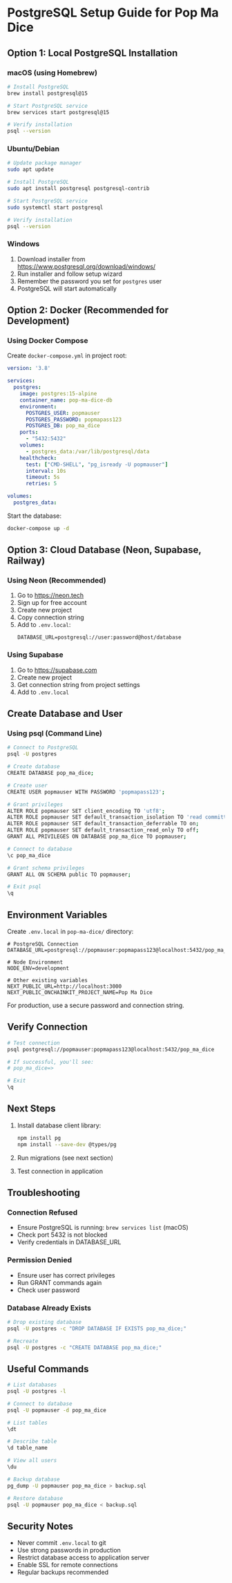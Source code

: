# PostgreSQL Setup Guide for Pop Ma Dice

## Option 1: Local PostgreSQL Installation

### macOS (using Homebrew)
```bash
# Install PostgreSQL
brew install postgresql@15

# Start PostgreSQL service
brew services start postgresql@15

# Verify installation
psql --version
```

### Ubuntu/Debian
```bash
# Update package manager
sudo apt update

# Install PostgreSQL
sudo apt install postgresql postgresql-contrib

# Start PostgreSQL service
sudo systemctl start postgresql

# Verify installation
psql --version
```

### Windows
1. Download installer from https://www.postgresql.org/download/windows/
2. Run installer and follow setup wizard
3. Remember the password you set for `postgres` user
4. PostgreSQL will start automatically

## Option 2: Docker (Recommended for Development)

### Using Docker Compose

Create `docker-compose.yml` in project root:

```yaml
version: '3.8'

services:
  postgres:
    image: postgres:15-alpine
    container_name: pop-ma-dice-db
    environment:
      POSTGRES_USER: popmauser
      POSTGRES_PASSWORD: popmapass123
      POSTGRES_DB: pop_ma_dice
    ports:
      - "5432:5432"
    volumes:
      - postgres_data:/var/lib/postgresql/data
    healthcheck:
      test: ["CMD-SHELL", "pg_isready -U popmauser"]
      interval: 10s
      timeout: 5s
      retries: 5

volumes:
  postgres_data:
```

Start the database:
```bash
docker-compose up -d
```

## Option 3: Cloud Database (Neon, Supabase, Railway)

### Using Neon (Recommended)
1. Go to https://neon.tech
2. Sign up for free account
3. Create new project
4. Copy connection string
5. Add to `.env.local`:
   ```
   DATABASE_URL=postgresql://user:password@host/database
   ```

### Using Supabase
1. Go to https://supabase.com
2. Create new project
3. Get connection string from project settings
4. Add to `.env.local`

## Create Database and User

### Using psql (Command Line)

```bash
# Connect to PostgreSQL
psql -U postgres

# Create database
CREATE DATABASE pop_ma_dice;

# Create user
CREATE USER popmauser WITH PASSWORD 'popmapass123';

# Grant privileges
ALTER ROLE popmauser SET client_encoding TO 'utf8';
ALTER ROLE popmauser SET default_transaction_isolation TO 'read committed';
ALTER ROLE popmauser SET default_transaction_deferrable TO on;
ALTER ROLE popmauser SET default_transaction_read_only TO off;
GRANT ALL PRIVILEGES ON DATABASE pop_ma_dice TO popmauser;

# Connect to database
\c pop_ma_dice

# Grant schema privileges
GRANT ALL ON SCHEMA public TO popmauser;

# Exit psql
\q
```

## Environment Variables

Create `.env.local` in `pop-ma-dice/` directory:

```env
# PostgreSQL Connection
DATABASE_URL=postgresql://popmauser:popmapass123@localhost:5432/pop_ma_dice

# Node Environment
NODE_ENV=development

# Other existing variables
NEXT_PUBLIC_URL=http://localhost:3000
NEXT_PUBLIC_ONCHAINKIT_PROJECT_NAME=Pop Ma Dice
```

For production, use a secure password and connection string.

## Verify Connection

```bash
# Test connection
psql postgresql://popmauser:popmapass123@localhost:5432/pop_ma_dice

# If successful, you'll see:
# pop_ma_dice=>

# Exit
\q
```

## Next Steps

1. Install database client library:
   ```bash
   npm install pg
   npm install --save-dev @types/pg
   ```

2. Run migrations (see next section)

3. Test connection in application

## Troubleshooting

### Connection Refused
- Ensure PostgreSQL is running: `brew services list` (macOS)
- Check port 5432 is not blocked
- Verify credentials in DATABASE_URL

### Permission Denied
- Ensure user has correct privileges
- Run GRANT commands again
- Check user password

### Database Already Exists
```bash
# Drop existing database
psql -U postgres -c "DROP DATABASE IF EXISTS pop_ma_dice;"

# Recreate
psql -U postgres -c "CREATE DATABASE pop_ma_dice;"
```

## Useful Commands

```bash
# List databases
psql -U postgres -l

# Connect to database
psql -U popmauser -d pop_ma_dice

# List tables
\dt

# Describe table
\d table_name

# View all users
\du

# Backup database
pg_dump -U popmauser pop_ma_dice > backup.sql

# Restore database
psql -U popmauser pop_ma_dice < backup.sql
```

## Security Notes

- Never commit `.env.local` to git
- Use strong passwords in production
- Restrict database access to application server
- Enable SSL for remote connections
- Regular backups recommended

